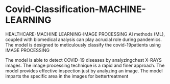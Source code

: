 # Covid-Classification-MACHINE-LEARNING
HEALTHCARE-MACHINE LEARNING-IMAGE PROCESSING
AI methods (ML), coupled with biomedical analysis can play acrucial role during pandemics.
The model is designed to meticulously classify the covid-19patients using
IMAGE PROCESSING

The model is able to detect COVID-19 diseases by analyzingchest X-RAYS images.
The image processing technique is a rapid and finer approach.
The model provides effective inspection just by analyzing an image.
The model imparts the specific area in the images for bettertreatment

